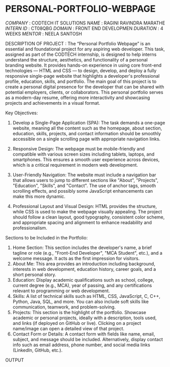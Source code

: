 # PERSONAL-PORTFOLIO-WEBPAGE
*COMPANY* : CODTECH IT SOLUTIONS
*NAME* : RAGINI RAVINDRA MARATHE
*INTERN ID* : CT08QBG
*DOMAIN* : FRONT END DEVELOPMEN
*DURATION* : 4 WEEKS
*MENTOR* : NEELA SANTOSH

DESCRIPTION OF PROJECT : The “Personal Portfolio Webpage” is an essential and foundational project for any aspiring web developer. This task, assigned as part of the CODTECH internship, is designed to help interns understand the structure, aesthetics, and functionality of a personal branding website. It provides hands-on experience in using core front-end technologies — HTML and CSS — to design, develop, and deploy a fully responsive single-page website that highlights a developer's professional profile, education, skills, and portfolio.
The main goal of this project is to create a personal digital presence for the developer that can be shared with potential employers, clients, or collaborators. This personal portfolio serves as a modern-day resume, offering more interactivity and showcasing projects and achievements in a visual format.

Key Objectives:

1. Develop a Single-Page Application (SPA):
The task demands a one-page website, meaning all the content such as the homepage, about section, education, skills, projects, and contact information should be smoothly accessible on a single scrolling page with appropriate navigation links.
2. Responsive Design:
The webpage must be mobile-friendly and compatible with various screen sizes including tablets, laptops, and smartphones. This ensures a smooth user experience across devices, which is a critical requirement in modern web development.
3. User-Friendly Navigation:
The website must include a navigation bar that allows users to jump to different sections like "About", "Projects", "Education", "Skills", and "Contact". The use of anchor tags, smooth scrolling effects, and possibly some JavaScript enhancements can make this more dynamic.


4. Professional Layout and Visual Design:
HTML provides the structure, while CSS is used to make the webpage visually appealing. The project should follow a clean layout, good typography, consistent color scheme, and appropriate spacing and alignment to enhance readability and professionalism.

Sections to be Included in the Portfolio:

1. Home Section:
This section includes the developer's name, a brief tagline or role (e.g., "Front-End Developer", "MCA Student", etc.), and a welcome message. It acts as the first impression for visitors.
2. About Me:
This area provides an introduction including background, interests in web development, education history, career goals, and a short personal story.
3. Education:
Display academic qualifications such as school, college, current degree (e.g., MCA), year of passing, and any certifications relevant to programming or web development.
4. Skills:
A list of technical skills such as HTML, CSS, JavaScript, C, C++, Python, Java, SQL, and more. You can also include soft skills like communication, teamwork, and problem-solving.
5. Projects:
This section is the highlight of the portfolio. Showcase academic or personal projects, ideally with a description, tools used, and links (if deployed on GitHub or live). Clicking on a project name/image can open a detailed view of that project.
6. Contact Form or Details:
A contact form with fields like name, email, subject, and message should be included. Alternatively, display contact info such as email address, phone number, and social media links (LinkedIn, GitHub, etc.).

OUTPUT 
